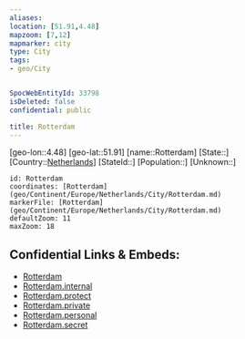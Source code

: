 ```yaml
---
aliases: 
location: [51.91,4.48]
mapzoom: [7,12] 
mapmarker: city 
type: City
tags:
- geo/City


SpocWebEntityId: 33798
isDeleted: false
confidential: public

title: Rotterdam
---
```

[geo-lon::4.48]
[geo-lat::51.91]
[name::Rotterdam]
[State::]
[Country::[Netherlands](geo/Continent/Europe/Netherlands.md)]
[StateId::]
[Population::]
[Unknown::]


```leaflet
id: Rotterdam
coordinates: [Rotterdam](geo/Continent/Europe/Netherlands/City/Rotterdam.md)
markerFile: [Rotterdam](geo/Continent/Europe/Netherlands/City/Rotterdam.md)
defaultZoom: 11 
maxZoom: 18
```


## Confidential Links & Embeds: 
- [Rotterdam](../../../../../../_public/geo/Continent/Europe/Netherlands/City/Rotterdam.md) 
- [Rotterdam.internal](../../../../../../_internal/geo/Continent/Europe/Netherlands/City/Rotterdam.internal.md) 
- [Rotterdam.protect](../../../../../../_protect/geo/Continent/Europe/Netherlands/City/Rotterdam.protect.md) 
- [Rotterdam.private](../../../../../../_private/geo/Continent/Europe/Netherlands/City/Rotterdam.private.md) 
- [Rotterdam.personal](../../../../../../_personal/geo/Continent/Europe/Netherlands/City/Rotterdam.personal.md) 
- [Rotterdam.secret](../../../../../../_secret/geo/Continent/Europe/Netherlands/City/Rotterdam.secret.md) 
